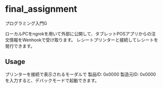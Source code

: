 # final_assignment
プログラミング入門G

ローカルPCをngrokを用いて外部に公開して、タブレットPOSアプリからの注文情報をWenhookで受け取ります。
レシートプリンターと接続してレシートを発行できます。

## Usage
プリンターを接続で表示されるモーダルで
製品ID: 0x0000
製造元ID: 0x0000
を入力すると、デバックモードで起動できます。
